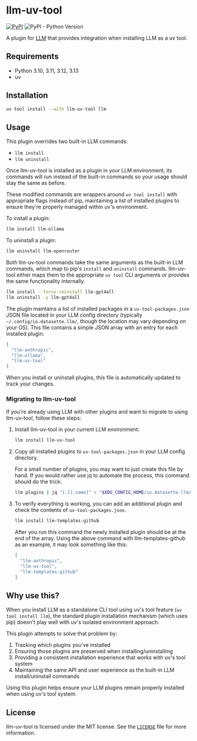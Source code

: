 # llm-uv-tool

[![PyPI](https://img.shields.io/pypi/v/llm-uv-tool)](https://pypi.org/project/django-bird/)
![PyPI - Python Version](https://img.shields.io/pypi/pyversions/llm-uv-tool)

A plugin for [LLM](https://github.com/simonw/llm) that provides integration when installing LLM as a uv tool.

## Requirements

- Python 3.10, 3.11, 3.12, 3.13
- uv

## Installation

```bash
uv tool install --with llm-uv-tool llm
```

## Usage

This plugin overrides two built-in LLM commands:

- `llm install`
- `llm uninstall`

Once llm-uv-tool is installed as a plugin in your LLM environment, its commands will run instead of the built-in commands so your usage should stay the same as before.

These modified commands are wrappers around `uv tool install` with appropriate flags instead of pip, maintaining a list of installed plugins to ensure they're properly managed within uv's environment.

To install a plugin:

```bash
llm install llm-ollama
```

To uninstall a plugin:

```bash
llm uninstall llm-openrouter
```

Both llm-uv-tool commands take the same arguments as the built-in LLM commands, which map to pip's `install` and `uninstall` commands. llm-uv-tool either maps them to the appropriate `uv tool` CLI arguments or provides the same functionality internally.

```bash
llm install --force-reinstall llm-gpt4all
llm uninstall -y llm-gpt4all
```

The plugin maintains a list of installed packages in a `uv-tool-packages.json` JSON file located in your LLM config directory (typically `~/.config/io.datasette.llm/`, though the location may vary depending on your OS). This file contains a simple JSON array with an entry for each installed plugin:


```json
[
  "llm-anthropic",
  "llm-ollama",
  "llm-uv-tool"
]
```


When you install or uninstall plugins, this file is automatically updated to track your changes.

### Migrating to llm-uv-tool

If you're already using LLM with other plugins and want to migrate to using llm-uv-tool, follow these steps:

1. Install llm-uv-tool in your current LLM environment:

   ```bash
   llm install llm-uv-tool
   ```

2. Copy all installed plugins to `uv-tool-packages.json` in your LLM config directory.

   For a small number of plugins, you may want to just create this file by hand. If you would rather use jq to automate the process, this command should do the trick:

   ```bash
   llm plugins | jq "[.[].name]" > "$XDG_CONFIG_HOME/io.datasette.llm/uv-tool-packages.json"
   ```

3. To verify everything is working, you can add an additional plugin and check the contents of `uv-tool-packages.json`.

   ```bash
   llm install llm-templates-github
   ```

   After you run this command the newly installed plugin should be at the end of the array. Using the above command with llm-templates-github as an example, it may look something like this:

   ```json
   [
     "llm-anthropic",
     "llm-uv-tool",
     "llm-templates-github"
   ]
   ```


## Why use this?

When you install LLM as a standalone CLI tool using uv's tool feature (`uv tool install llm`), the standard plugin installation mechanism (which uses pip) doesn't play well with uv's isolated environment approach.

This plugin attempts to solve that problem by:

1. Tracking which plugins you've installed
2. Ensuring those plugins are preserved when installing/uninstalling
3. Providing a consistent installation experience that works with uv's tool system
4. Maintaining the same API and user experience as the built-in LLM install/uninstall commands

Using this plugin helps ensure your LLM plugins remain properly installed when using uv's tool system.

## License

llm-uv-tool is licensed under the MIT license. See the [`LICENSE`](LICENSE) file for more information.
